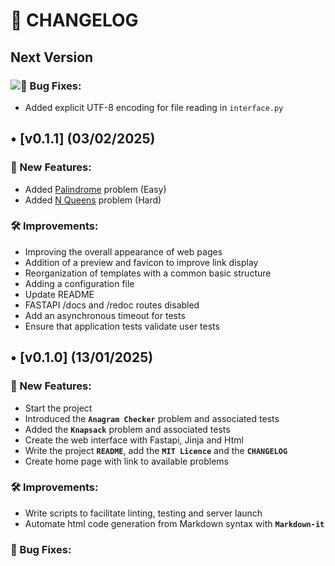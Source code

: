 # 📜 CHANGELOG

## Next Version


### ![🐞](https://fonts.gstatic.com/s/e/notoemoji/16.0/1f41e/32.png) Bug Fixes:

- Added explicit UTF-8 encoding for file reading in `interface.py`

## • [v0.1.1] (03/02/2025)

### 🚀 New Features:

- Added [Palindrome](/src/problems/palindrome.py) problem (Easy)
- Added [N Queens](/src/problems/nqueens.py) problem (Hard)

### 🛠 Improvements:

- Improving the overall appearance of web pages
- Addition of a preview and favicon to improve link display
- Reorganization of templates with a common basic structure
- Adding a configuration file
- Update README
- FASTAPI /docs and /redoc routes disabled
- Add an asynchronous timeout for tests
- Ensure that application tests validate user tests

## • [v0.1.0] (13/01/2025)

### 🚀 New Features:

- Start the project
- Introduced the **`Anagram Checker`** problem and associated tests
- Added the **`Knapsack`** problem and associated tests
- Create the web interface with Fastapi, Jinja and Html
- Write the project **`README`**, add the **`MIT Licence`** and the **`CHANGELOG`**
- Create home page with link to available problems

### 🛠 Improvements:

- Write scripts to facilitate linting, testing and server launch
- Automate html code generation from Markdown syntax with **`Markdown-it`**

### 🐞 Bug Fixes:
